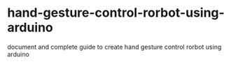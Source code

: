 # hand-gesture-control-rorbot-using-arduino
document and complete guide to create hand gesture control rorbot using arduino
